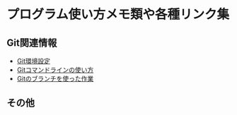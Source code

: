 # プログラム使い方メモ類や各種リンク集

## Git関連情報
- [Git環境設定](GitConfig.md)
- [Gitコマンドラインの使い方](GitCommandline.md)
- [Gitのブランチを使った作業](GitBranch.md)

## その他

